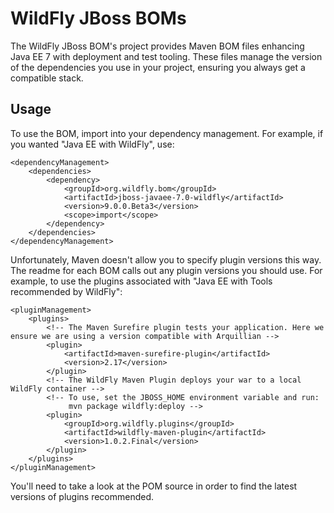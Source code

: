 WildFly JBoss BOMs
==================

The WildFly JBoss BOM's project provides Maven BOM files enhancing Java EE 7 with deployment and test tooling. These files manage the version of the dependencies you use in your project, ensuring you always get a compatible stack.

Usage
-----

To use the BOM, import into your dependency management. For example, if you wanted "Java EE with WildFly", use:

    <dependencyManagement>
        <dependencies>
            <dependency>
                <groupId>org.wildfly.bom</groupId>
                <artifactId>jboss-javaee-7.0-wildfly</artifactId>
                <version>9.0.0.Beta3</version>
                <scope>import</scope>
            </dependency>
        </dependencies>
    </dependencyManagement> 
	
Unfortunately, Maven doesn't allow you to specify plugin versions this way. The readme for each BOM calls out any plugin versions you should use. For example, to use the plugins associated with "Java EE with Tools recommended by WildFly":

    <pluginManagement>
        <plugins>
            <!-- The Maven Surefire plugin tests your application. Here we ensure we are using a version compatible with Arquillian -->
            <plugin>
                <artifactId>maven-surefire-plugin</artifactId>
                <version>2.17</version>
            </plugin>
            <!-- The WildFly Maven Plugin deploys your war to a local WildFly container -->
            <!-- To use, set the JBOSS_HOME environment variable and run:
                 mvn package wildfly:deploy -->
            <plugin>
                <groupId>org.wildfly.plugins</groupId>
                <artifactId>wildfly-maven-plugin</artifactId>
                <version>1.0.2.Final</version>
            </plugin>
        </plugins>
    </pluginManagement>

You'll need to take a look at the POM source in order to find the latest versions of plugins recommended.

